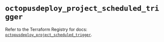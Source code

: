 # `octopusdeploy_project_scheduled_trigger`

Refer to the Terraform Registry for docs: [`octopusdeploy_project_scheduled_trigger`](https://registry.terraform.io/providers/octopusdeploylabs/octopusdeploy/0.43.2/docs/resources/project_scheduled_trigger).
